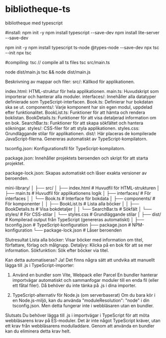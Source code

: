 # bibliotheque-ts
bibliotheque med typescript


#install:
npm init -y
npm install typescript --save-dev
npm install lite-server --save-dev

npm init -y
npm install typescript ts-node @types-node --save-dev
npx tsc --init
npx tsc


#compiling:
tsc // compile all ts files 
tsc src/main.ts    

node dist/main.js
tsc && node dist/main.js

Beskrivning av mappar och filer:
src/: Källkod för applikationen.

index.html: HTML-struktur för hela applikationen.
main.ts: Huvudskript som importerar och hanterar alla moduler.
interfaces/: Innehåller alla datatyper definierade som TypeScript-interfacen.
Book.ts: Definierar hur bokdatan ska se ut.
components/: Varje komponent har sin egen modul, uppdelad efter funktionalitet.
BookList.ts: Funktioner för att hämta och rendera boklistan.
BookDetails.ts: Funktioner för att visa detaljerad information om en bok.
SearchBar.ts: Funktioner för att skapa sökfältet och hantera sökningar.
styles/: CSS-filer för att styla applikationen.
styles.css: Grundläggande stilar för applikationen.
dist/: Här placeras de kompilerade JavaScript-filerna. Genereras automatiskt av TypeScript-kompilatorn.

tsconfig.json: Konfigurationsfil för TypeScript-kompilatorn.

package.json: Innehåller projektets beroenden och skript för att starta projektet.

package-lock.json: Skapas automatiskt och låser exakta versioner av beroenden.



mini-library/
│
├── src/
│   ├── index.html               # Huvudfil för HTML-strukturen
│   ├── main.ts                  # Huvudfil för applikationens logik
│   ├── interfaces/              # För interfaces
│   │   └── Book.ts              # Interface för bokdata
│   ├── components/              # För komponenter
│   │   ├── BookList.ts          # Lista alla böcker
│   │   ├── BookDetails.ts       # Visa bokdetaljer
│   │   └── SearchBar.ts         # Sökfält
│   └── styles/                  # För CSS-stilar
│       └── styles.css           # Grundläggande stilar
│
├── dist/                        # Kompilerad output från TypeScript (genereras automatiskt)
│
├── tsconfig.json                # TypeScript-konfiguration
├── package.json                 # NPM-konfiguration
└── package-lock.json            # Låser beroenden


Slutresultat
Lista alla böcker: Visar böcker med information om titel, författare, förlag och målgrupp.
Detaljvy: Klicka på en bok för att se mer information.
Sökfunktion: Sök efter böcker via titel.



Kan detta automatiseras?
Ja! Det finns några sätt att undvika att manuellt lägga till .js i TypeScript-importer:

1. Använd en bundler som Vite, Webpack eller Parcel
En bundler hanterar importvägar automatiskt och sammanfogar moduler till en enda fil (eller ett fåtal filer). Då behöver du inte tänka på .js i dina importer.

2. TypeScript-alternativ för Node.js (om serverbaserat)
Om du bara kör i en Node.js-miljö, kan du använda "moduleResolution": "node" i din tsconfig.json. Men detta fungerar inte i webbläsaren utan en bundler.

Slutsats
Du behöver lägga till .js i importvägar i TypeScript för att möta webbläsarens krav på ES-moduler. Det är inte något TypeScript kräver, utan ett krav från webbläsarens modulladdare. Genom att använda en bundler kan du eliminera detta krav helt. 



